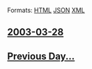 
Formats: [HTML](2003/03/28/index.html)  [JSON](2003/03/28/index.json)  [XML](2003/03/28/index.xml)  

## [2003-03-28](/news/2003/03/28/index.md)

## [Previous Day...](/news/2003/03/27/index.md)

